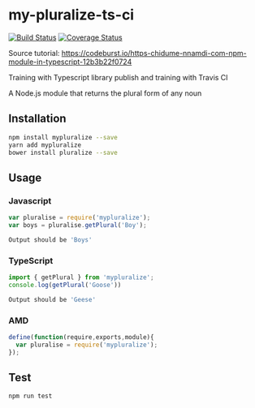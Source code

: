 # my-pluralize-ts-ci

[![Build Status](https://travis-ci.org/npm-js-ts-angular-modules-course/my-pluralize-ts-ci.svg?branch=master)](https://travis-ci.org/npm-js-ts-angular-modules-course/my-pluralize-ts-ci) [![Coverage Status](https://coveralls.io/repos/github/npm-js-ts-angular-modules-course/my-pluralize-ts-ci/badge.svg?branch=master)](https://coveralls.io/github/npm-js-ts-angular-modules-course/my-pluralize-ts-ci?branch=master)

Source tutorial: https://codeburst.io/https-chidume-nnamdi-com-npm-module-in-typescript-12b3b22f0724

Training with Typescript library publish and training with Travis CI

A Node.js module that returns the plural form of any noun

## Installation 
```sh
npm install mypluralize --save
yarn add mypluralize
bower install pluralize --save
```

## Usage

### Javascript

```javascript
var pluralise = require('mypluralize');
var boys = pluralise.getPlural('Boy');
```
```sh
Output should be 'Boys'
```

### TypeScript
```typescript
import { getPlural } from 'mypluralize';
console.log(getPlural('Goose'))
```
```sh
Output should be 'Geese'
```

### AMD
```javascript
define(function(require,exports,module){
  var pluralise = require('mypluralize');
});
```

## Test 
```sh
npm run test
```